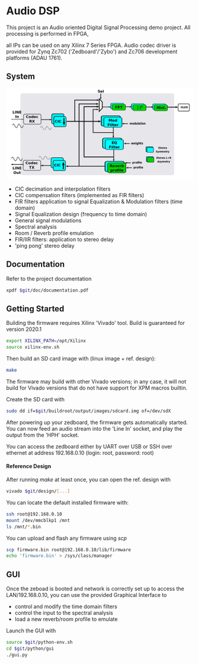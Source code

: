 # Audio DSP

This project is an Audio oriented Digital Signal Processing demo project. All processing is performed in FPGA,

all IPs can be used on any Xilinx 7 Series FPGA. Audio codec driver is provided for Zynq Zc702 ('Zedboard'/'Zybo') and Zc706 development platforms (ADAU 1761).

## System

![Bloc Design](https://github.com/gwbres/audio-dsp/blob/master/doc/images/bloc_design.png)

+ CIC decimation and interpolation filters
+ CIC compensation filters (implemented as FIR filters)
+ FIR filters application to signal Equalization & Modulation filters (time domain)
+ Signal Equalization design (frequency to time domain)
+ General signal modulations
+ Spectral analysis
+ Room / Reverb profile emulation
+ FIR/IIR filters: application to stereo delay
+ 'ping pong' stereo delay

## Documentation

Refer to the project documentation

```bash
xpdf $git/doc/documentation.pdf
```

## Getting Started

Building the firmware requires Xilinx 'Vivado' tool. Build is guaranteed for version 2020.1 

```bash
export XILINX_PATH=/opt/Xilinx
source xilinx-env.sh
```

Then build an SD card image with (linux image + ref. design):

```bash
make
```

The firmware may build with other Vivado versions; in any case, it will not build for Vivado versions that do not have support for XPM macros builtin.

Create the SD card with 

```bash
sudo dd if=$git/buildroot/output/images/sdcard.img of=/dev/sdX
```

After powering up your zedboard, the firmware gets automatically started. You can now feed an audio stream into the 'Line In' socket, and play the output from the 'HPH' socket.

You can access the zedboard either by UART over USB or SSH over ethernet at address 192.168.0.10 (login: root, password: root)

#### Reference Design

After running *make* at least once, you can open the ref. design with

```bash
vivado $git/design/[...]
```

You can locate the default installed firmware with:

```bash
ssh root@192.168.0.10
mount /dev/mmcblkp1 /mnt
ls /mnt/*.bin
```

You can upload and flash any firmware using *scp*

```bash
scp firmware.bin root@192.168.0.10/lib/firmware
echo 'firmware.bin' > /sys/class/manager
```

## GUI

Once the zeboad is booted and network is correctly set up to access the LAN/192.168.0.10, you can use the provided Graphical Interface to

- control and modify the time domain filters
- control the input to the spectral analysis
- load a new reverb/room profile to emulate

Launch the GUI with

```bash
source $git/python-env.sh
cd $git/python/gui
./gui.py
```

